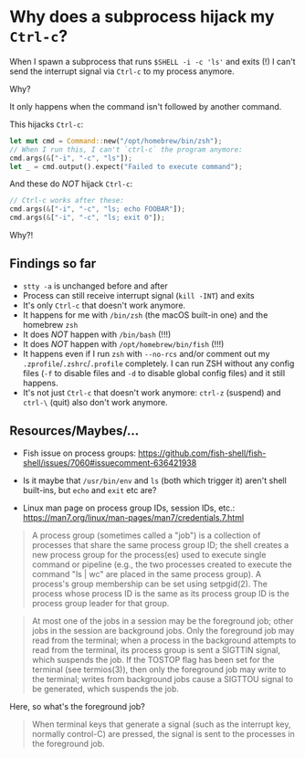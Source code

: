# Why does a subprocess hijack my `Ctrl-c`?

When I spawn a subprocess that runs `$SHELL -i -c 'ls'` and exits (!)
I can't send the interrupt signal via `Ctrl-c` to my process anymore.

Why?

It only happens when the command isn't followed by another command.

This hijacks `Ctrl-c`:

```rust
let mut cmd = Command::new("/opt/homebrew/bin/zsh");
// When I run this, I can't `ctrl-c` the program anymore:
cmd.args(&["-i", "-c", "ls"]);
let _ = cmd.output().expect("Failed to execute command");
```

And these do _NOT_ hijack `Ctrl-c`:

```rust
// Ctrl-c works after these:
cmd.args(&["-i", "-c", "ls; echo FOOBAR"]);
cmd.args(&["-i", "-c", "ls; exit 0"]);
```

Why?!

## Findings so far

- `stty -a` is unchanged before and after
- Process can still receive interrupt signal (`kill -INT`) and exits
- It's only `Ctrl-c` that doesn't work anymore.
- It happens for me with `/bin/zsh` (the macOS built-in one) and the homebrew `zsh`
- It does _NOT_ happen with `/bin/bash` (!!!)
- It does _NOT_ happen with `/opt/homebrew/bin/fish` (!!!)
- It happens even if I run `zsh` with `--no-rcs` and/or comment out my `.zprofile`/`.zshrc`/`.profile` completely. I can run ZSH without any config files (`-f` to disable files and `-d` to disable global config files) and it still happens.
- It's not just `Ctrl-c` that doesn't work anymore: `ctrl-z` (suspend) and `ctrl-\` (quit) also don't work anymore.

## Resources/Maybes/...

- Fish issue on process groups: https://github.com/fish-shell/fish-shell/issues/7060#issuecomment-636421938

- Is it maybe that `/usr/bin/env` and `ls` (both which trigger it) aren't shell built-ins, but `echo` and `exit` etc are?

- Linux man page on process group IDs, session IDs, etc.: https://man7.org/linux/man-pages/man7/credentials.7.html

> A process group (sometimes called a "job") is a collection of processes that share the same process group ID; the shell creates a new process group for the process(es) used to execute single command or pipeline (e.g., the two processes created to execute the command "ls | wc" are placed in the same process group). A process's group membership can be set using setpgid(2). The process whose process ID is the same as its process group ID is the process group leader for that group.

> At most one of the jobs in a session may be the foreground job; other jobs in the session are background jobs.
> Only the foreground job may read from the terminal; when a process in the background attempts to read from the terminal, its process group is sent a SIGTTIN signal, which suspends the job.
> If the TOSTOP flag has been set for the terminal (see termios(3)), then only the foreground job may write to the terminal; writes from background jobs cause a SIGTTOU signal to be generated, which suspends the job.

Here, so what's the foreground job?

> When terminal keys that generate a signal (such as the interrupt key, normally control-C) are pressed, the signal is sent to the processes in the foreground job.
